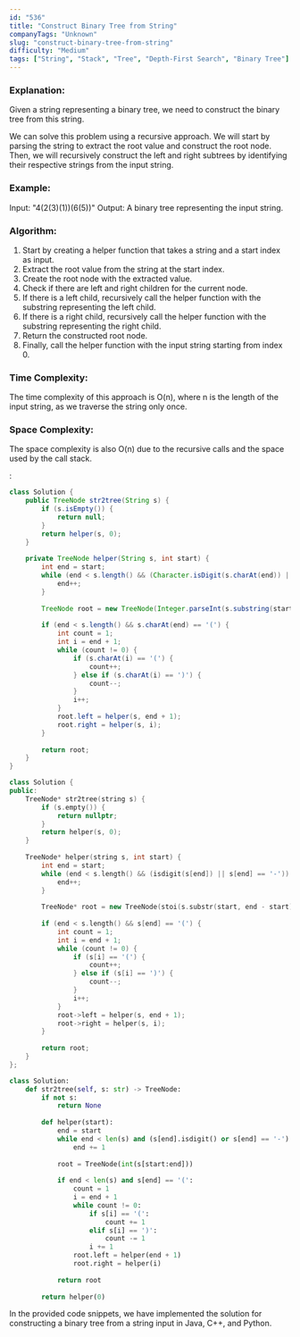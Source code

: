 ```yaml
---
id: "536"
title: "Construct Binary Tree from String"
companyTags: "Unknown"
slug: "construct-binary-tree-from-string"
difficulty: "Medium"
tags: ["String", "Stack", "Tree", "Depth-First Search", "Binary Tree"]
---
```


### Explanation:

Given a string representing a binary tree, we need to construct the binary tree from this string.

We can solve this problem using a recursive approach. We will start by parsing the string to extract the root value and construct the root node. Then, we will recursively construct the left and right subtrees by identifying their respective strings from the input string.

### Example:
Input: "4(2(3)(1))(6(5))"
Output: A binary tree representing the input string.

### Algorithm:
1. Start by creating a helper function that takes a string and a start index as input.
2. Extract the root value from the string at the start index.
3. Create the root node with the extracted value.
4. Check if there are left and right children for the current node.
5. If there is a left child, recursively call the helper function with the substring representing the left child.
6. If there is a right child, recursively call the helper function with the substring representing the right child.
7. Return the constructed root node.
8. Finally, call the helper function with the input string starting from index 0.

### Time Complexity:
The time complexity of this approach is O(n), where n is the length of the input string, as we traverse the string only once.

### Space Complexity:
The space complexity is also O(n) due to the recursive calls and the space used by the call stack.

:

```java
class Solution {
    public TreeNode str2tree(String s) {
        if (s.isEmpty()) {
            return null;
        }
        return helper(s, 0);
    }
    
    private TreeNode helper(String s, int start) {
        int end = start;
        while (end < s.length() && (Character.isDigit(s.charAt(end)) || s.charAt(end) == '-')) {
            end++;
        }
        
        TreeNode root = new TreeNode(Integer.parseInt(s.substring(start, end)));
        
        if (end < s.length() && s.charAt(end) == '(') {
            int count = 1;
            int i = end + 1;
            while (count != 0) {
                if (s.charAt(i) == '(') {
                    count++;
                } else if (s.charAt(i) == ')') {
                    count--;
                }
                i++;
            }
            root.left = helper(s, end + 1);
            root.right = helper(s, i);
        }
        
        return root;
    }
}
```

```cpp
class Solution {
public:
    TreeNode* str2tree(string s) {
        if (s.empty()) {
            return nullptr;
        }
        return helper(s, 0);
    }
    
    TreeNode* helper(string s, int start) {
        int end = start;
        while (end < s.length() && (isdigit(s[end]) || s[end] == '-')) {
            end++;
        }
        
        TreeNode* root = new TreeNode(stoi(s.substr(start, end - start)));
        
        if (end < s.length() && s[end] == '(') {
            int count = 1;
            int i = end + 1;
            while (count != 0) {
                if (s[i] == '(') {
                    count++;
                } else if (s[i] == ')') {
                    count--;
                }
                i++;
            }
            root->left = helper(s, end + 1);
            root->right = helper(s, i);
        }
        
        return root;
    }
};
```

```python
class Solution:
    def str2tree(self, s: str) -> TreeNode:
        if not s:
            return None
        
        def helper(start):
            end = start
            while end < len(s) and (s[end].isdigit() or s[end] == '-'):
                end += 1
            
            root = TreeNode(int(s[start:end]))
            
            if end < len(s) and s[end] == '(':
                count = 1
                i = end + 1
                while count != 0:
                    if s[i] == '(':
                        count += 1
                    elif s[i] == ')':
                        count -= 1
                    i += 1
                root.left = helper(end + 1)
                root.right = helper(i)
            
            return root
        
        return helper(0)
```

In the provided code snippets, we have implemented the solution for constructing a binary tree from a string input in Java, C++, and Python.